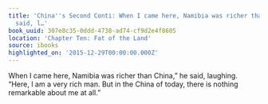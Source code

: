 ```yaml
---
title: 'China''s Second Conti: When I came here, Namibia was richer than China,” he
  said, l…'
book_uuid: 307e8c35-0ddd-4738-ad74-cf9d2e4f8605
location: 'Chapter Ten: Fat of the Land'
source: ibooks
highlighted_on: '2015-12-29T00:00:00.000Z'
---
```


When I came here, Namibia was richer than China,” he said, laughing. “Here, I am a very rich man. But in the China of today, there is nothing remarkable about me at all.”